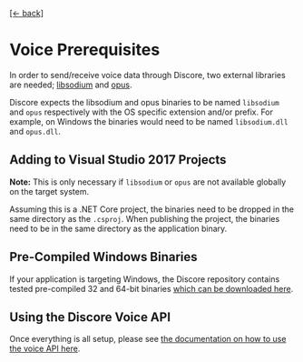 [[← back]](./README.md)

# Voice Prerequisites

In order to send/receive voice data through Discore, two external libraries are needed; [libsodium](https://download.libsodium.org/doc/) and [opus](http://opus-codec.org/).

Discore expects the libsodium and opus binaries to be named `libsodium` and `opus` respectively with the OS specific extension and/or prefix. For example, on Windows the binaries would need to be named `libsodium.dll` and `opus.dll`.

## Adding to Visual Studio 2017 Projects
**Note:** This is only necessary if `libsodium` or `opus` are not available globally on the target system.

Assuming this is a .NET Core project, the binaries need to be dropped in the same directory as the `.csproj`. When publishing the project, the binaries need to be in the same directory as the application binary.

## Pre-Compiled Windows Binaries
If your application is targeting Windows, the Discore repository contains tested pre-compiled 32 and 64-bit binaries [which can be downloaded here](https://github.com/BundledSticksInkorperated/Discore/tree/v2/lib/windows).

## Using the Discore Voice API
Once everything is all setup, please see [the documentation on how to use the voice API here](./Connecting-to-a-Voice-Channel.md).